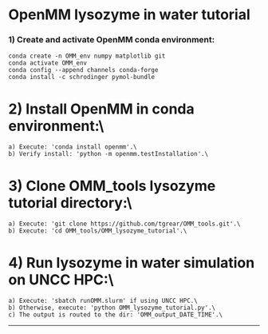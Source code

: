 # OpenMM lysozyme in water tutorial

### 1) Create and activate OpenMM conda environment:
    conda create -n OMM_env numpy matplotlib git 
    conda activate OMM_env 
    conda config --append channels conda-forge 
    conda install -c schrodinger pymol-bundle 

# 2) Install OpenMM in conda environment:\
    a) Execute: 'conda install openmm'.\
    b) Verify install: 'python -m openmm.testInstallation'.\

# 3) Clone OMM_tools lysozyme tutorial directory:\
    a) Execute: 'git clone https://github.com/tgrear/OMM_tools.git'.\
    b) Execute: 'cd OMM_tools/OMM_lysozyme_tutorial'.\

# 4) Run lysozyme in water simulation on UNCC HPC:\
    a) Execute: 'sbatch runOMM.slurm' if using UNCC HPC.\
    b) Otherwise, execute: 'python OMM_lysozyme_tutorial.py'.\
    c) The output is routed to the dir: 'OMM_output_DATE_TIME'.\

---

